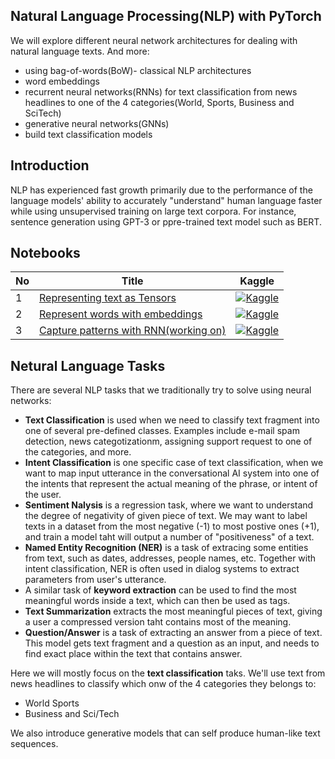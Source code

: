 
## Natural Language Processing(NLP) with PyTorch

We will explore different neural network architectures for dealing with natural language texts. And more:
* using bag-of-words(BoW)- classical NLP architectures
* word embeddings
* recurrent neural networks(RNNs) for text classification from news headlines to one of the 4 categories(World, Sports, Business and SciTech)
* generative neural networks(GNNs)
* build text classification models


## Introduction

NLP has experienced fast growth primarily due to the performance of the language models' ability to accurately "understand" human language faster while using unsupervised training on large text corpora. For instance, sentence generation using GPT-3 or ppre-trained text model such as BERT.

## Notebooks
|No|Title|Kaggle|
|---|---|---|
|1|[Representing text as Tensors](representing_text_as_tensors.ipynb)|[![Kaggle](https://kaggle.com/static/images/open-in-kaggle.svg)](https://www.kaggle.com/aisuko/representing-text-as-tensors)|
|2|[Represent words with embeddings](represent_words_with_embeddings.ipynb)|[![Kaggle](https://kaggle.com/static/images/open-in-kaggle.svg)](https://www.kaggle.com/code/aisuko/represent-word-with-embeddings)|
|3|[Capture patterns with RNN(working on)](capture_patterns_with_recurrent_neural_networks.ipynb)|[![Kaggle](https://kaggle.com/static/images/open-in-kaggle.svg)](https://www.kaggle.com/aisuko/)|

## Netural Language Tasks

There are several NLP tasks that we traditionally try to solve using neural networks:

* **Text Classification** is used when we need to classify text fragment into one of several pre-defined classes. Examples include e-mail spam detection, news categotizationm, assigning support request to one of the categories, and more.
* **Intent Classification** is one specific case of text classification, when we want to map input utterance in the conversational AI system into one of the intents that represent the actual meaning of the phrase, or intent of the user.
* **Sentiment Nalysis** is a regression task, where we want to understand the degree of negativity of given piece of text. We may want to label texts in a dataset from the most negative (-1) to most postive ones (+1), and train a model taht will output a number of "positiveness" of a text.
* **Named Entity Recognition (NER)** is a task of extracing some entities from text, such as dates, addresses, people names, etc. Together with intent classification, NER is often used in dialog systems to extract parameters from user's utterance.
* A similar task of **keyword extraction** can be used to find the most meaningful words inside a text, which can then be used as tags.
* **Text Summarization** extracts the most meaningful pieces of text, giving a user a compressed version taht contains most of the meaning.
* **Question/Answer** is a task of extracting an answer from a piece of text. This model gets text fragment and a question as an input, and needs to find exact place within the text that contains answer.

Here we will mostly focus on the **text classification** taks. We'll use text from news headlines to classify which onw of the 4 categories they belongs to:
* World Sports
* Business and Sci/Tech

We also introduce generative models that can self produce human-like text sequences.
